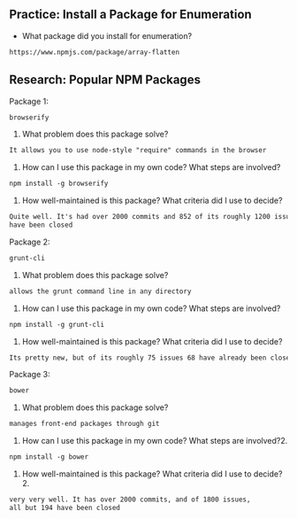 ## Practice: Install a Package for Enumeration

- What package did you install for enumeration?

```md
https://www.npmjs.com/package/array-flatten
```

## Research: Popular NPM Packages

Package 1:
```md
browserify
```
1.  What problem does this package solve?
```md
It allows you to use node-style "require" commands in the browser
```
1.  How can I use this package in my own code? What steps are involved?
```md
npm install -g browserify
```
1.  How well-maintained is this package? What criteria did I use to decide?
```md
Quite well. It's had over 2000 commits and 852 of its roughly 1200 issues
have been closed
```

Package 2:
```md
grunt-cli
```
1.  What problem does this package solve?
```md
allows the grunt command line in any directory
```
1.  How can I use this package in my own code? What steps are involved?
```md
npm install -g grunt-cli
```
1.  How well-maintained is this package? What criteria did I use to decide?
```md
Its pretty new, but of its roughly 75 issues 68 have already been closed
```

Package 3:
```md
bower
```
1.  What problem does this package solve?
```md
manages front-end packages through git
```
1.  How can I use this package in my own code? What steps are involved?2.
```md
npm install -g bower
```
1.  How well-maintained is this package? What criteria did I use to decide?2.
```md
very very well. It has over 2000 commits, and of 1800 issues,
all but 194 have been closed
```

